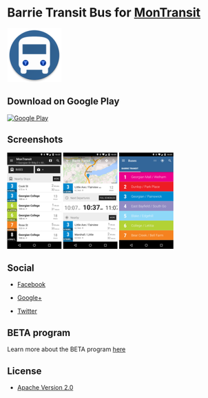 # Barrie Transit Bus for [MonTransit](https://github.com/mtransitapps/mtransit-for-android)

<img width="25%" height="25%" src="https://raw.githubusercontent.com/mtransitapps/ca-barrie-transit-bus-android/master/pub/hi-res-app-icon.png"/>

## Download on Google Play

[![Google Play](https://developer.android.com/images/brand/en_app_rgb_wo_60.png)](https://play.google.com/store/apps/details?id=org.mtransit.android.ca_barrie_transit_bus)

## Screenshots

<img width="25%" height="25%" src="https://raw.githubusercontent.com/mtransitapps/ca-barrie-transit-bus-android/master/pub/screenshot-phone-1.png"/>
<img width="25%" height="25%" src="https://raw.githubusercontent.com/mtransitapps/ca-barrie-transit-bus-android/master/pub/screenshot-phone-2.png"/>
<img width="25%" height="25%" src="https://raw.githubusercontent.com/mtransitapps/ca-barrie-transit-bus-android/master/pub/screenshot-phone-3.png"/>

## Social

* [Facebook](https://www.facebook.com/MonTransit)

* [Google+](http://gplus.to/MonTransit/)

* [Twitter](https://twitter.com/montransit)

## BETA program

Learn more about the BETA program [here](https://github.com/mtransitapps/mtransit-for-android/wiki/BETA)

## License

* [Apache Version 2.0](http://www.apache.org/licenses/LICENSE-2.0.html)
